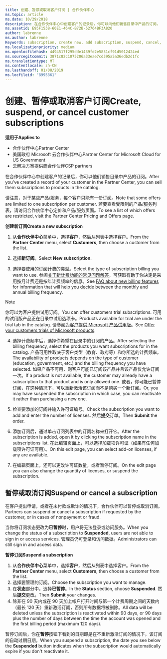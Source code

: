 ```yaml
---
title: 创建、暂停或取消客户订阅 | 合作伙伴中心
ms.topic: article
ms.date: 10/29/2018
description: 在合作伙伴中心中创建客户的记录后，你可以向他们销售目录中产品的订阅。
ms.assetid: E95F1538-60E1-464C-B72B-52764BF3A820
author: labrenne
ms.author: labrenne
Keywords: subscription, create new, add subscription, suspend, cancel,
ms.localizationpriority: medium
ms.openlocfilehash: 4494517f295dde1439fe2e5831cf91d5012424ed
ms.sourcegitcommit: 3871c82c1075206a33eae7cd395a5a36edb2d1fc
ms.translationtype: MT
ms.contentlocale: zh-CN
ms.lasthandoff: 01/08/2019
ms.locfileid: "8995861"
---
```

# <a name="create-suspend-or-cancel-customer-subscriptions"></a><span data-ttu-id="2fe38-103">创建、暂停或取消客户订阅</span><span class="sxs-lookup"><span data-stu-id="2fe38-103">Create, suspend, or cancel customer subscriptions</span></span>

**<span data-ttu-id="2fe38-104">适用于</span><span class="sxs-lookup"><span data-stu-id="2fe38-104">Applies to</span></span>**

-  <span data-ttu-id="2fe38-105">合作伙伴中心</span><span class="sxs-lookup"><span data-stu-id="2fe38-105">Partner Center</span></span>
-  <span data-ttu-id="2fe38-106">美国政府 Microsoft 云合作伙伴中心</span><span class="sxs-lookup"><span data-stu-id="2fe38-106">Partner Center for Microsoft Cloud for US Government</span></span>
-  <span data-ttu-id="2fe38-107">云解决方案提供商合作伙伴</span><span class="sxs-lookup"><span data-stu-id="2fe38-107">CSP partners</span></span>

<span data-ttu-id="2fe38-108">在合作伙伴中心中创建客户的记录后，你可以他们销售目录中产品的订阅。</span><span class="sxs-lookup"><span data-stu-id="2fe38-108">After you've created a record of your customer in the Partner Center, you can sell them subscriptions to products in the catalog.</span></span>

<span data-ttu-id="2fe38-109">请注意，对于某些产品/服务，每个客户只能有一份订阅。</span><span class="sxs-lookup"><span data-stu-id="2fe38-109">Note that some offers are limited to one subscription per customer.</span></span> <span data-ttu-id="2fe38-110">若要查看受限制的产品/服务列表，请访问合作伙伴中心定价和产品/服务页面。</span><span class="sxs-lookup"><span data-stu-id="2fe38-110">To see a list of which offers are restricted, visit the Partner Center Pricing and Offers page.</span></span> 


**<span data-ttu-id="2fe38-111">创建新订阅</span><span class="sxs-lookup"><span data-stu-id="2fe38-111">Create a new subscription</span></span>**

1. <span data-ttu-id="2fe38-112">从**合作伙伴中心**菜单中，选择**客户**，然后从列表中选择客户。</span><span class="sxs-lookup"><span data-stu-id="2fe38-112">From the **Partner Center** menu, select **Customers**, then choose a customer from the list.</span></span>

2. <span data-ttu-id="2fe38-113">选择**新订阅**。</span><span class="sxs-lookup"><span data-stu-id="2fe38-113">Select **New subscription**.</span></span>

3. <span data-ttu-id="2fe38-114">选择要使用的订阅计费的类型。</span><span class="sxs-lookup"><span data-stu-id="2fe38-114">Select the type of subscription billing you want to use.</span></span>  <span data-ttu-id="2fe38-115">参阅[关于新计费功能的常见问题解答](faq-about-new-billing-features.md)，可获取有助于你决定是采用按月计费还是按年计费频率的信息。</span><span class="sxs-lookup"><span data-stu-id="2fe38-115">See [FAQ about new billing features](faq-about-new-billing-features.md) for information that will help you decide between the monthly and annual billing frequency.</span></span>
 
>[!Note]
><span data-ttu-id="2fe38-116">你可以为客户提供试用订阅。</span><span class="sxs-lookup"><span data-stu-id="2fe38-116">You can offer customers trial subscriptions.</span></span> <span data-ttu-id="2fe38-117">可用的试用版产品正在目录中试用选项卡。</span><span class="sxs-lookup"><span data-stu-id="2fe38-117">Products available for trial are under the trial tab in the catalog.</span></span> <span data-ttu-id="2fe38-118">请参阅[为客户提供 Microsoft 产品试用版](offer-your-customers-trials-of-microsoft-products.md)。</span><span class="sxs-lookup"><span data-stu-id="2fe38-118">See [Offer your customers trials of Microsoft products](offer-your-customers-trials-of-microsoft-products.md).</span></span>

 
4. <span data-ttu-id="2fe38-119">选择计费频率后，选择你希望在目录中的订阅的产品。</span><span class="sxs-lookup"><span data-stu-id="2fe38-119">After selecting the billing frequency, select the products you want subscriptions for in the catalog.</span></span> <span data-ttu-id="2fe38-120">产品可用性取决于客户类型（教育、政府等）和你所选的计费频率。</span><span class="sxs-lookup"><span data-stu-id="2fe38-120">The availability of products depends on the type of customer (education, government, etc.) and the billing frequency you have selected.</span></span> <span data-ttu-id="2fe38-121">如果产品不可用，则客户可能已订阅该产品并且该产品仅允许订阅一次。</span><span class="sxs-lookup"><span data-stu-id="2fe38-121">If a product is not available, the customer may already have a subscription to that product and is only allowed one.</span></span> <span data-ttu-id="2fe38-122">或者，你可能已暂停订阅，在这种情况下，可以重新激活该订阅而不是购买一个新订阅。</span><span class="sxs-lookup"><span data-stu-id="2fe38-122">Or, you may have suspended the subscription in which case, you can reactivate it rather than purchasing a new one.</span></span>

5. <span data-ttu-id="2fe38-123">检查要添加的订阅并输入许可证编号。</span><span class="sxs-lookup"><span data-stu-id="2fe38-123">Check the subscription you want to add and enter the number of licenses.</span></span> <span data-ttu-id="2fe38-124">然后**提交**订单。</span><span class="sxs-lookup"><span data-stu-id="2fe38-124">Then **Submit** the order.</span></span>

6. <span data-ttu-id="2fe38-125">添加订阅后，通过单击订阅列表中的订阅名称来打开它。</span><span class="sxs-lookup"><span data-stu-id="2fe38-125">After the subscription is added, open it by clicking the subscription name in the subscriptions list.</span></span> <span data-ttu-id="2fe38-126">在此编辑页面上，可以选择加载项许可证（如果有任何加载项许可证可用）。</span><span class="sxs-lookup"><span data-stu-id="2fe38-126">On this edit page, you can select add-on licenses, if any are available.</span></span>

7. <span data-ttu-id="2fe38-127">在编辑页面上，还可以更改许可证数量，或者暂停订阅。</span><span class="sxs-lookup"><span data-stu-id="2fe38-127">On the edit page you can also change the quantity of licenses, or suspend the subscription.</span></span>

## <a name="suspend-or-cancel-a-subscription"></a><span data-ttu-id="2fe38-128">暂停或取消订阅</span><span class="sxs-lookup"><span data-stu-id="2fe38-128">Suspend or cancel a subscription</span></span>

<span data-ttu-id="2fe38-129">在客户提出申请，或者在未付款或欺诈的情况下，合作伙伴可以暂停或取消订阅。</span><span class="sxs-lookup"><span data-stu-id="2fe38-129">Partners can suspend or cancel a subscription if requested by the customer, or in cases of nonpayment or fraud.</span></span>

<span data-ttu-id="2fe38-130">当你将订阅状态更改为**已暂停**时，用户将无法登录或访问服务。</span><span class="sxs-lookup"><span data-stu-id="2fe38-130">When you change the status of a subscription to **Suspended**, users are not able to sign in or access services.</span></span> <span data-ttu-id="2fe38-131">管理员仍可登录和访问数据。</span><span class="sxs-lookup"><span data-stu-id="2fe38-131">Administrators can still sign in and access data.</span></span>

**<span data-ttu-id="2fe38-132">暂停订阅</span><span class="sxs-lookup"><span data-stu-id="2fe38-132">Suspend a subscription</span></span>**

1.  <span data-ttu-id="2fe38-133">从**合作伙伴中心**菜单中，选择**客户**，然后从列表中选择客户。</span><span class="sxs-lookup"><span data-stu-id="2fe38-133">From the **Partner Center** menu, select **Customers**, then choose a customer from the list.</span></span>
2.  <span data-ttu-id="2fe38-134">选择要管理的订阅。</span><span class="sxs-lookup"><span data-stu-id="2fe38-134">Choose the subscription you want to manage.</span></span>
3.  <span data-ttu-id="2fe38-135">在**状态**部分中，选择**已暂停**。</span><span class="sxs-lookup"><span data-stu-id="2fe38-135">In the **Status** section, choose **Suspended**.</span></span> <span data-ttu-id="2fe38-136">然后**提交**更改。</span><span class="sxs-lookup"><span data-stu-id="2fe38-136">Then **Submit** your changes.</span></span>
4.  <span data-ttu-id="2fe38-137">除非在 90 天内或在 90 天加上帐户打开时间与第一个计费周期之间的天数内（最长 120 天）重新激活订阅，否则所有数据将被删除。</span><span class="sxs-lookup"><span data-stu-id="2fe38-137">All data will be deleted unless the subscription is reactivated within 90 days, or 90 days plus the number of days between the time the account was opened and the first billing period (maximum 120 days).</span></span>

<span data-ttu-id="2fe38-138">暂停订阅后，你在**暂停**按钮下看到的日期即是在不重新激活订阅的情况下，该订阅的自动过期日期。</span><span class="sxs-lookup"><span data-stu-id="2fe38-138">When you suspend a subscription, the date you see below the **Suspended** button indicates when the subscription would automatically expire if you don't reactivate it.</span></span> 




 



